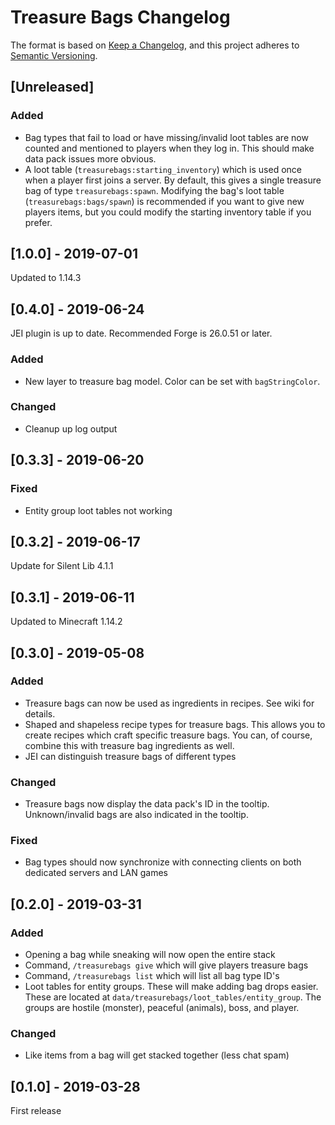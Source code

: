 # Treasure Bags Changelog

The format is based on [Keep a Changelog](https://keepachangelog.com/en/1.0.0/),
and this project adheres to [Semantic Versioning](https://semver.org/spec/v2.0.0.html).

## [Unreleased]
### Added
- Bag types that fail to load or have missing/invalid loot tables are now counted and mentioned to players when they log in. This should make data pack issues more obvious.
- A loot table (`treasurebags:starting_inventory`) which is used once when a player first joins a server. By default, this gives a single treasure bag of type `treasurebags:spawn`. Modifying the bag's loot table (`treasurebags:bags/spawn`) is recommended if you want to give new players items, but you could modify the starting inventory table if you prefer.

## [1.0.0] - 2019-07-01
Updated to 1.14.3

## [0.4.0] - 2019-06-24
JEI plugin is up to date. Recommended Forge is 26.0.51 or later.
### Added
- New layer to treasure bag model. Color can be set with `bagStringColor`.
### Changed
- Cleanup up log output

## [0.3.3] - 2019-06-20
### Fixed
- Entity group loot tables not working

## [0.3.2] - 2019-06-17
Update for Silent Lib 4.1.1

## [0.3.1] - 2019-06-11
Updated to Minecraft 1.14.2

## [0.3.0] - 2019-05-08
### Added
- Treasure bags can now be used as ingredients in recipes. See wiki for details.
- Shaped and shapeless recipe types for treasure bags. This allows you to create recipes which craft specific treasure bags. You can, of course, combine this with treasure bag ingredients as well.
- JEI can distinguish treasure bags of different types
### Changed
- Treasure bags now display the data pack's ID in the tooltip. Unknown/invalid bags are also indicated in the tooltip.
### Fixed
- Bag types should now synchronize with connecting clients on both dedicated servers and LAN games

## [0.2.0] - 2019-03-31
### Added
- Opening a bag while sneaking will now open the entire stack
- Command, `/treasurebags give` which will give players treasure bags
- Command, `/treasurebags list` which will list all bag type ID's
- Loot tables for entity groups. These will make adding bag drops easier. These are located at `data/treasurebags/loot_tables/entity_group`. The groups are hostile (monster), peaceful (animals), boss, and player.
### Changed
- Like items from a bag will get stacked together (less chat spam) 

## [0.1.0] - 2019-03-28
First release
